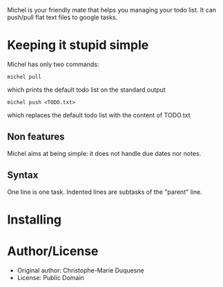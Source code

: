 Michel is your friendly mate that helps you managing your todo list. It
can push/pull flat text files to google tasks.

Keeping it stupid simple
========================

Michel has only two commands:

    michel pull
which prints the default todo list on the standard output

    michel push <TODO.txt>
which replaces the default todo list with the content of TODO.txt

Non features
------------

Michel aims at being simple: it does not handle due dates nor notes.

Syntax
------

One line is one task. Indented lines are subtasks of the "parent" line.

Installing
==========

Author/License
==============

- Original author: Christophe-Marie Duquesne
- License: Public Domain
